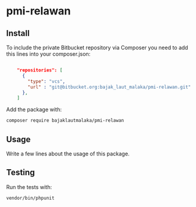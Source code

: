 # pmi-relawan


## Install
To include the private Bitbucket repository via Composer you need to add this lines into your composer.json:

```json

    "repositories": [
      {
        "type": "vcs",
        "url" : "git@bitbucket.org:bajak_laut_malaka/pmi-relawan.git"
      },
    ]
```

Add the package with:

```bash
composer require bajaklautmalaka/pmi-relawan
```


## Usage
Write a few lines about the usage of this package.


## Testing
Run the tests with:

``` bash
vendor/bin/phpunit
```
